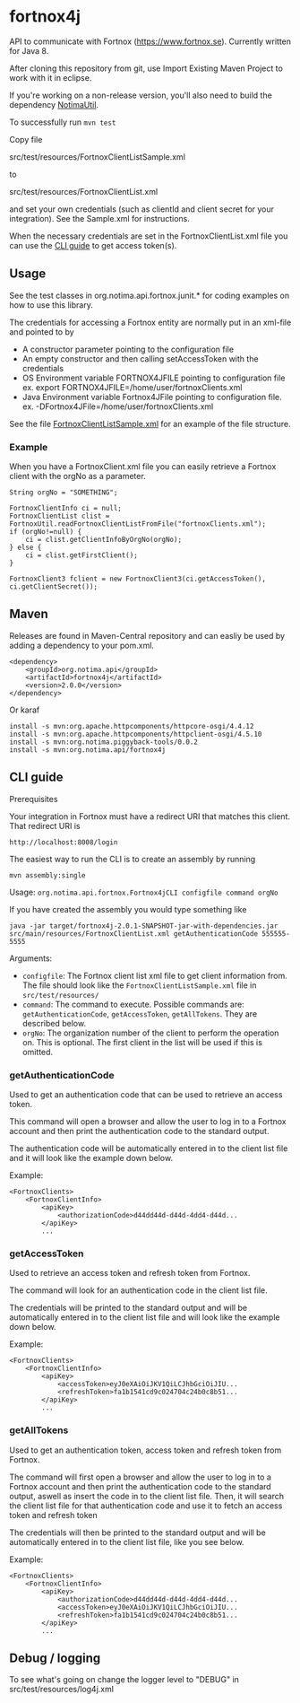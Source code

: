 # fortnox4j
API to communicate with Fortnox (https://www.fortnox.se). Currently written for Java 8.

After cloning this repository from git, use Import Existing Maven Project to work with it in eclipse.

If you're working on a non-release version, you'll also need to build the dependency [NotimaUtil](https://github.com/notima/NotimaUtil).

To successfully run `mvn test`

Copy file 

src/test/resources/FortnoxClientListSample.xml 

to

src/test/resources/FortnoxClientList.xml

and set your own credentials (such as clientId and client secret for your integration). See the Sample.xml for instructions.

When the necessary credentials are set in the FortnoxClientList.xml file you can use the [CLI guide](#cli-guide) to get access token(s).

## Usage

See the test classes in org.notima.api.fortnox.junit.* for coding examples on how to use this library.

The credentials for accessing a Fortnox entity are normally put in an xml-file and pointed to by 

* A constructor parameter pointing to the configuration file
* An empty constructor and then calling setAccessToken with the credentials
* OS Environment variable FORTNOX4JFILE pointing to configuration file
<br>ex. export FORTNOX4JFILE=/home/user/fortnoxClients.xml
* Java Environment variable Fortnox4JFile pointing to configuration file.
<br>ex. -DFortnox4JFile=/home/user/fortnoxClients.xml 

See the file [FortnoxClientListSample.xml](https://github.com/notima/fortnox4j/blob/master/src/test/resources/FortnoxClientListSample.xml) for an example of the file structure.

### Example

When you have a FortnoxClient.xml file you can easily retrieve a Fortnox client with the orgNo as a parameter.

```
String orgNo = "SOMETHING";

FortnoxClientInfo ci = null;
FortnoxClientList clist = FortnoxUtil.readFortnoxClientListFromFile("fortnoxClients.xml");
if (orgNo!=null) {
	ci = clist.getClientInfoByOrgNo(orgNo);
} else {
	ci = clist.getFirstClient();
}

FortnoxClient3 fclient = new FortnoxClient3(ci.getAccessToken(), ci.getClientSecret());

```

## Maven

Releases are found in Maven-Central repository and can easliy be used by adding a dependency to your pom.xml.

    <dependency>
        <groupId>org.notima.api</groupId>
        <artifactId>fortnox4j</artifactId>
        <version>2.0.0</version>
    </dependency>

Or karaf

	install -s mvn:org.apache.httpcomponents/httpcore-osgi/4.4.12
	install -s mvn:org.apache.httpcomponents/httpclient-osgi/4.5.10
	install -s mvn:org.notima.piggyback-tools/0.0.2
	install -s mvn:org.notima.api/fortnox4j

## CLI guide

Prerequisites

Your integration in Fortnox must have a redirect URI that matches this client. That redirect URI is

	http://localhost:8008/login

The easiest way to run the CLI is to create an assembly by running

	mvn assembly:single

Usage: `org.notima.api.fortnox.Fortnox4jCLI configfile command orgNo`

If you have created the assembly you would type something like

	java -jar target/fortnox4j-2.0.1-SNAPSHOT-jar-with-dependencies.jar src/main/resources/FortnoxClientList.xml getAuthenticationCode 555555-5555

Arguments:
- `configfile`: The Fortnox client list xml file to get client information from. The file should look like the `FortnoxClientListSample.xml` file in `src/test/resources/`
- `command`: The command to execute. Possible commands are: `getAuthenticationCode`, `getAccessToken`, `getAllTokens`. They are described below.
- `orgNo`: The organization number of the client to perform the operation on. This is optional. The first client in the list will be used if this is omitted.


### getAuthenticationCode

Used to get an authentication code that can be used to retrieve an access token.

This command will open a browser and allow the user to log in to a Fortnox account and then print the authentication code to the standard output.

The authentication code will be automatically entered in to the client list file and it will look like the example down below.

Example:

	<FortnoxClients>
        <FortnoxClientInfo>
            <apiKey>
				<authorizationCode>d44dd44d-d44d-4dd4-d44d...
			</apiKey>
			...

### getAccessToken

Used to retrieve an access token and refresh token from Fortnox.

The command will look for an authentication code in the client list file.

The credentials will be printed to the standard output and will be automatically entered in to the client list file and will look like the example down below.

Example:

	<FortnoxClients>
        <FortnoxClientInfo>
            <apiKey>
				<accessToken>eyJ0eXAiOiJKV1QiLCJhbGciOiJIU...
				<refreshToken>fa1b1541cd9c024704c24b0c8b51...
			</apiKey>
			...

### getAllTokens

Used to get an authentication token, access token and refresh token from Fortnox.

The command will first open a browser and allow the user to log in to a Fortnox account and then print the authentication code to the standard output, aswell as insert the code in to the client list file. Then, it will search the client list file for that authentication code and use it to fetch an access token and refresh token

The credentials will then be printed to the standard output and will be automatically entered in to the client list file, like you see below.

Example:

	<FortnoxClients>
        <FortnoxClientInfo>
            <apiKey>
				<authorizationCode>d44dd44d-d44d-4dd4-d44d...
				<accessToken>eyJ0eXAiOiJKV1QiLCJhbGciOiJIU...
				<refreshToken>fa1b1541cd9c024704c24b0c8b51...
			</apiKey>
			...

## Debug / logging

To see what's going on change the logger level to "DEBUG" in src/test/resources/log4j.xml
